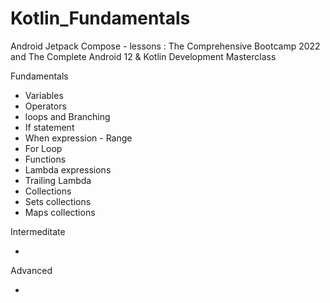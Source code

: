 # Kotlin_Fundamentals
Android Jetpack Compose - lessons : The Comprehensive Bootcamp 2022 and
The Complete Android 12 & Kotlin Development Masterclass


Fundamentals
- Variables
- Operators
- loops and Branching
- If statement
- When expression - Range
- For Loop
- Functions
- Lambda expressions
- Trailing Lambda
- Collections
- Sets collections
- Maps collections

Intermeditate

-

Advanced

-
